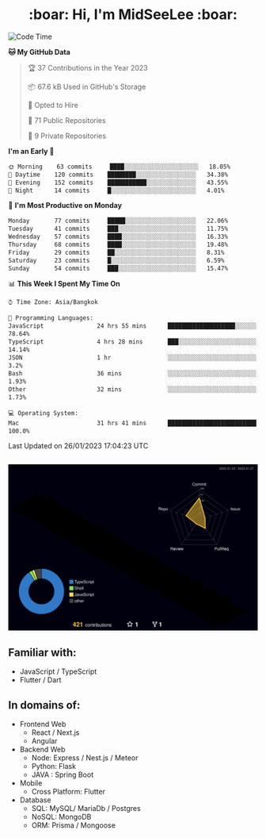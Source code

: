 <h1 align="center"> :boar: Hi, I'm MidSeeLee :boar:</h1>
 
<!--START_SECTION:waka-->
![Code Time](http://img.shields.io/badge/Code%20Time-175%20hrs%209%20mins-blue)

**🐱 My GitHub Data** 

> 🏆 37 Contributions in the Year 2023
 > 
> 📦 67.6 kB Used in GitHub's Storage 
 > 
> 💼 Opted to Hire
 > 
> 📜 71 Public Repositories 
 > 
> 🔑 9 Private Repositories  
 > 
**I'm an Early 🐤** 

```text
🌞 Morning    63 commits     ████░░░░░░░░░░░░░░░░░░░░░   18.05% 
🌆 Daytime    120 commits    ████████░░░░░░░░░░░░░░░░░   34.38% 
🌃 Evening    152 commits    ███████████░░░░░░░░░░░░░░   43.55% 
🌙 Night      14 commits     █░░░░░░░░░░░░░░░░░░░░░░░░   4.01%

```
📅 **I'm Most Productive on Monday** 

```text
Monday       77 commits     █████░░░░░░░░░░░░░░░░░░░░   22.06% 
Tuesday      41 commits     ███░░░░░░░░░░░░░░░░░░░░░░   11.75% 
Wednesday    57 commits     ████░░░░░░░░░░░░░░░░░░░░░   16.33% 
Thursday     68 commits     ████░░░░░░░░░░░░░░░░░░░░░   19.48% 
Friday       29 commits     ██░░░░░░░░░░░░░░░░░░░░░░░   8.31% 
Saturday     23 commits     █░░░░░░░░░░░░░░░░░░░░░░░░   6.59% 
Sunday       54 commits     ███░░░░░░░░░░░░░░░░░░░░░░   15.47%

```


📊 **This Week I Spent My Time On** 

```text
⌚︎ Time Zone: Asia/Bangkok

💬 Programming Languages: 
JavaScript               24 hrs 55 mins      ███████████████████░░░░░░   78.64% 
TypeScript               4 hrs 28 mins       ███░░░░░░░░░░░░░░░░░░░░░░   14.14% 
JSON                     1 hr                ░░░░░░░░░░░░░░░░░░░░░░░░░   3.2% 
Bash                     36 mins             ░░░░░░░░░░░░░░░░░░░░░░░░░   1.93% 
Other                    32 mins             ░░░░░░░░░░░░░░░░░░░░░░░░░   1.73%

💻 Operating System: 
Mac                      31 hrs 41 mins      █████████████████████████   100.0%

```


 Last Updated on 26/01/2023 17:04:23 UTC
<!--END_SECTION:waka-->

##

![](./profile-3d-contrib/profile-night-rainbow.svg)

## Familiar with:
- JavaScript / TypeScript
- Flutter / Dart

## In domains of:
- Frontend Web
  - React / Next.js
  - Angular
- Backend Web
  - Node: Express / Nest.js / Meteor
  - Python: Flask
  - JAVA : Spring Boot
- Mobile
  - Cross Platform: Flutter
- Database
  - SQL: MySQL/ MariaDb / Postgres
  - NoSQL: MongoDB
  - ORM: Prisma / Mongoose
